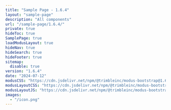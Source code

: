 ```yaml
---
title: "Sample Page - 1.6.4"
layout: "sample-page"
description: "All components"
url: "/sample-page/1.6.4/"
private: true
hideToc: true
SamplePage: true
loadModusLayout: true
hideNav: true
hideSearch: true
hideFooter: true
sitemap:
  disable: true
version: "1.6.4"
date: "2024-07-12"
modusCSS: "https://cdn.jsdelivr.net/npm/@trimbleinc/modus-bootstrap@1.6.4/dist/"
modusLayoutCSS: "https://cdn.jsdelivr.net/npm/@trimbleinc/modus-bootstrap@1.6.4/dist/modus-layout.min.css"
modusLayoutJS: "https://cdn.jsdelivr.net/npm/@trimbleinc/modus-bootstrap@1.6.4/dist/modus-layout.min.js"
images:
  - "/icon.png"
---
```


<style>
@media (prefers-color-scheme: dark) {
  .grid-item.bg-white {
    background-color: #171c1e !important;
  }
  .modus-content {
    background-color: #252a2e !important;
  }
}
</style>
